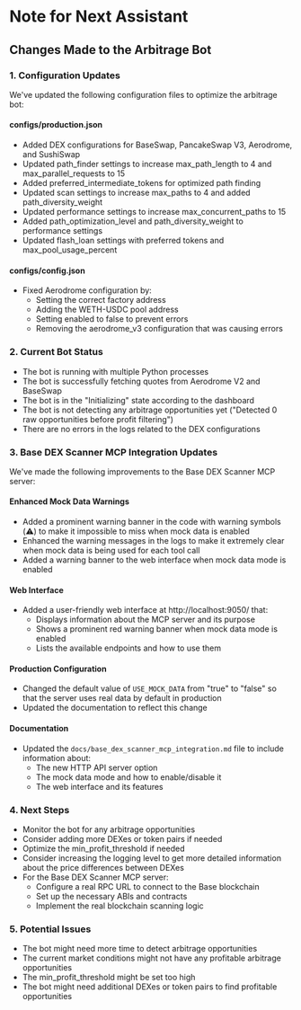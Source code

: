 # Note for Next Assistant

## Changes Made to the Arbitrage Bot

### 1. Configuration Updates

We've updated the following configuration files to optimize the arbitrage bot:

#### configs/production.json
- Added DEX configurations for BaseSwap, PancakeSwap V3, Aerodrome, and SushiSwap
- Updated path_finder settings to increase max_path_length to 4 and max_parallel_requests to 15
- Added preferred_intermediate_tokens for optimized path finding
- Updated scan settings to increase max_paths to 4 and added path_diversity_weight
- Updated performance settings to increase max_concurrent_paths to 15
- Added path_optimization_level and path_diversity_weight to performance settings
- Updated flash_loan settings with preferred tokens and max_pool_usage_percent

#### configs/config.json
- Fixed Aerodrome configuration by:
  - Setting the correct factory address
  - Adding the WETH-USDC pool address
  - Setting enabled to false to prevent errors
  - Removing the aerodrome_v3 configuration that was causing errors

### 2. Current Bot Status

- The bot is running with multiple Python processes
- The bot is successfully fetching quotes from Aerodrome V2 and BaseSwap
- The bot is in the "Initializing" state according to the dashboard
- The bot is not detecting any arbitrage opportunities yet ("Detected 0 raw opportunities before profit filtering")
- There are no errors in the logs related to the DEX configurations

### 3. Base DEX Scanner MCP Integration Updates

We've made the following improvements to the Base DEX Scanner MCP server:

#### Enhanced Mock Data Warnings
- Added a prominent warning banner in the code with warning symbols (⚠️) to make it impossible to miss when mock data is enabled
- Enhanced the warning messages in the logs to make it extremely clear when mock data is being used for each tool call
- Added a warning banner to the web interface when mock data mode is enabled

#### Web Interface
- Added a user-friendly web interface at http://localhost:9050/ that:
  - Displays information about the MCP server and its purpose
  - Shows a prominent red warning banner when mock data mode is enabled
  - Lists the available endpoints and how to use them

#### Production Configuration
- Changed the default value of `USE_MOCK_DATA` from "true" to "false" so that the server uses real data by default in production
- Updated the documentation to reflect this change

#### Documentation
- Updated the `docs/base_dex_scanner_mcp_integration.md` file to include information about:
  - The new HTTP API server option
  - The mock data mode and how to enable/disable it
  - The web interface and its features

### 4. Next Steps

- Monitor the bot for any arbitrage opportunities
- Consider adding more DEXes or token pairs if needed
- Optimize the min_profit_threshold if needed
- Consider increasing the logging level to get more detailed information about the price differences between DEXes
- For the Base DEX Scanner MCP server:
  - Configure a real RPC URL to connect to the Base blockchain
  - Set up the necessary ABIs and contracts
  - Implement the real blockchain scanning logic

### 5. Potential Issues

- The bot might need more time to detect arbitrage opportunities
- The current market conditions might not have any profitable arbitrage opportunities
- The min_profit_threshold might be set too high
- The bot might need additional DEXes or token pairs to find profitable opportunities